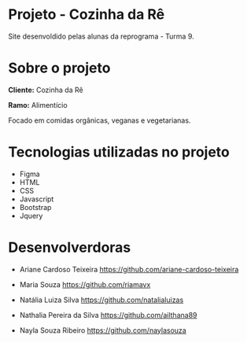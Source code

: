 

# Projeto - Cozinha da Rê

Site desenvoldido pelas alunas da reprograma - Turma 9. 

# Sobre o projeto

**Cliente:** Cozinha da Rê 

**Ramo:** Alimentício

Focado em comidas orgânicas, veganas e vegetarianas. 

# Tecnologias utilizadas no projeto

* Figma 
* HTML
* CSS
* Javascript
* Bootstrap
* Jquery

# Desenvolverdoras

* Ariane Cardoso Teixeira
  https://github.com/ariane-cardoso-teixeira

* Maria Souza
  https://github.com/riamavx

* Natália Luiza Silva
  https://github.com/natalialuizas

* Nathalia Pereira da Silva
  https://github.com/ailthana89

* Nayla Souza Ribeiro
  https://github.com/naylasouza












